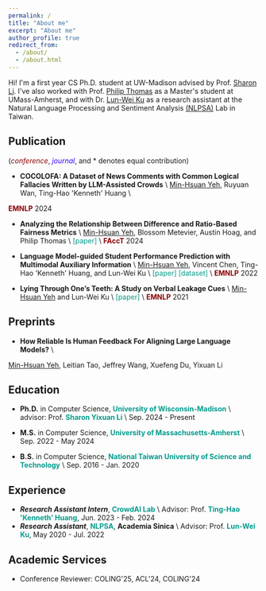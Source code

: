 ```yaml
---
permalink: /
title: "About me"
excerpt: "About me"
author_profile: true
redirect_from: 
  - /about/
  - /about.html
---
```


Hi! I'm a first year CS Ph.D. student at UW-Madison advised by Prof. [Sharon Li](https://pages.cs.wisc.edu/~sharonli/index.html). I've also worked with Prof. [Philip Thomas](https://people.cs.umass.edu/~pthomas/) as a Master's student at UMass-Amherst, and with Dr. [Lun-Wei Ku](https://homepage.iis.sinica.edu.tw/pages/lwku/vita_en.html) as a research assistant at the Natural Language Processing and Sentiment Analysis [(NLPSA)](https://academiasinicanlplab.github.io/) Lab in Taiwan. 

## Publication

(<span style="color:darkred">*conference*</span>, <span style="color: #3700FF">*journal*</span>, and * denotes equal contribution)
- **COCOLOFA: A Dataset of News Comments with Common Logical Fallacies Written by LLM-Assisted Crowds** \\
<u>Min-Hsuan Yeh</u>, Ruyuan Wan, Ting-Hao 'Kenneth' Huang \\
<!-- <a href="https://arxiv.org/abs/2311.01723" style="color: #009B8B; text-decoration: none;">[paper]</a> <a href="https://github.com/MLAI-Yonsei/CaRot" style="color: #009B8B; text-decoration: none;">[code]</a> \\ -->
<span style="color:darkred">**EMNLP**</span> 2024

- **Analyzing the Relationship Between Difference and Ratio-Based Fairness Metrics** \\
<u>Min-Hsuan Yeh</u>, Blossom Metevier, Austin Hoag, and Philip Thomas \\
<a href="https://dl.acm.org/doi/pdf/10.1145/3630106.3658922" style="color: #009B8B; text-decoration: none;">[paper]</a> \\
<span style="color:darkred">**FAccT**</span> 2024
<!-- -- <span style="color:red">_Oral presentation_</span> -->

- **Language Model-guided Student Performance Prediction with Multimodal Auxiliary Information** \\
<u>Min-Hsuan Yeh</u>, Vincent Chen, Ting-Hao 'Kenneth' Huang, and Lun-Wei Ku \\
<a href="https://aclanthology.org/2022.emnlp-main.19.pdf" style="color: #009B8B; text-decoration: none;">[paper]</a> <a href="https://github.com/AcademiaSinicaNLPLab/Multi-VQG" style="color: #009B8B; text-decoration: none;">[dataset]</a> \\
<span style="color:darkred">**EMNLP**</span> 2022

- **Lying Through One’s Teeth: A Study on Verbal Leakage Cues** \\
<u>Min-Hsuan Yeh</u> and Lun-Wei Ku \\
<a href="https://aclanthology.org/2021.emnlp-main.370.pdf" style="color: #009B8B; text-decoration: none;">[paper]</a> \\
<span style="color:darkred">**EMNLP**</span> 2021


<!-- ## Publication (Domestic)
- **Pre-trained Models Ensembling for Domain Generalization in Chemistry Classification** \\
Jinho Kang, Taero Kim, Yewon Kim, <u>Changdae Oh</u>, Jiyoung Jung, Rakwoo Chang, Kyungwoo Song \\
CKAIA 2023 -->

<!--   , <span style="color:red">_Spotlight Presentation_</span> (acceptance = 176 / 3391 = 5.1%)  -->

<!-- ## Domestic Conference Publication

## Workshop Publication
 -->

## Preprints
- **How Reliable Is Human Feedback For Aligning Large Language Models?** \\
<!-- <a href="https://arxiv.org/pdf/2407.17491" style="color: #009B8B; text-decoration: none;">[paper]</a> \\ -->
<u>Min-Hsuan Yeh</u>, Leitian Tao, Jeffrey Wang, Xuefeng Du, Yixuan Li

## Education
- **Ph.D.** in Computer Science, <a href="https://www.cs.wisc.edu/" style="color: #009B8B; text-decoration: none;">**University of Wisconsin-Madison**</a> \\
advisor: Prof. <a href="https://pages.cs.wisc.edu/~sharonli/" style="color: #009B8B; text-decoration:none">**Sharon Yixuan Li**</a> \\
Sep. 2024 - Present

- **M.S.** in Computer Science, <a href="https://www.cics.umass.edu/" style="color: #009B8B; text-decoration: none;">**University of Massachusetts-Amherst**</a> \\
Sep. 2022 - May 2024

- **B.S.** in Computer Science, <a href="https://www.ntust.edu.tw/?Lang=en" style="color: #009B8B; text-decoration: none;">**National Taiwan University of Science and Technology**</a> \\
Sep. 2016 - Jan. 2020

## Experience
* ***Research Assistant Intern***, <a href="https://crowd.ist.psu.edu/crowd-ai-lab.html" style="color: #009B8B; text-decoration: none;">**CrowdAI Lab**</a> \\
Advisor: Prof. <a href="https://crowd.ist.psu.edu/index.html" style="color: #009B8B; text-decoration:none">**Ting-Hao 'Kenneth' Huang**</a>, Jun. 2023 - Feb. 2024
* ***Research Assistant***, <a href="https://academiasinicanlplab.github.io/" style="color: #009B8B; text-decoration: none;">**NLPSA**</a>, **Academia Sinica** \\
Advisor: Prof. <a href="https://homepage.iis.sinica.edu.tw/pages/lwku/vita_en.html" style="color: #009B8B; text-decoration:none">**Lun-Wei Ku**</a>, May 2020 - Jul. 2022

## Academic Services 
- Conference Reviewer: COLING'25, ACL'24, COLING'24